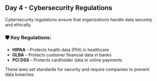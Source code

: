 ## Day 4 - Cybersecurity Regulations

Cybersecurity regulations ensure that organizations handle data securely and ethically.

### 🛡️ Key Regulations:
- **HIPAA** – Protects health data (PHI) in healthcare
- **GLBA** – Protects customer financial data in banks
- **PCI DSS** – Protects cardholder data in online payments

These laws set standards for security and require companies to prevent data breaches
